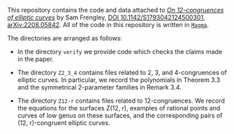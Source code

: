 This repository contains the code and data attached to [*On 12-congruences of elliptic curves*](https://doi.org/10.1142/S1793042124500301) by Sam Frengley, [DOI 10.1142/S1793042124500301](https://doi.org/10.1142/S1793042124500301), [arXiv:2208.05842](https://arxiv.org/abs/2208.05842). All of the code in this repository is written in [`Magma`](http://magma.maths.usyd.edu.au/magma/). 

The directories are arranged as follows:
- In the directory `verify` we provide code which checks the claims made in the paper. 
  
- The directory `Z2_3_4` contains files related to 2, 3, and 4-congruences of elliptic curves. In particular, we record the polynomials in Theorem 3.3 and the symmetrical 2-parameter families in Remark 3.4.
  
- The directory `Z12-r` contains files related to 12-congruences. We record the equations for the surfaces Z(12, r), examples of rational points and curves of low genus on these surfaces, and the corresponding pairs of (12, r)-congruent elliptic curves.  
